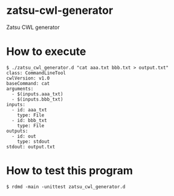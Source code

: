 # zatsu-cwl-generator
Zatsu CWL generator

# How to execute

```console
$ ./zatsu_cwl_generator.d "cat aaa.txt bbb.txt > output.txt"
class: CommandLineTool
cwlVersion: v1.0
baseCommand: cat
arguments:
  - $(inputs.aaa_txt)
  - $(inputs.bbb_txt)
inputs:
  - id: aaa_txt
    type: File
  - id: bbb_txt
    type: File
outputs:
  - id: out
    type: stdout
stdout: output.txt
```

# How to test this program

```console
$ rdmd -main -unittest zatsu_cwl_generator.d
```
